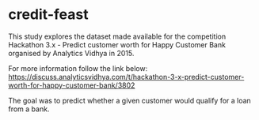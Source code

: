 # credit-feast
This study explores the dataset made available for the competition Hackathon 3.x - Predict customer worth for Happy Customer Bank organised by Analytics Vidhya in 2015.

For more information follow the link below:
https://discuss.analyticsvidhya.com/t/hackathon-3-x-predict-customer-worth-for-happy-customer-bank/3802

The goal was to predict whether a given customer would qualify for a loan from a bank.
